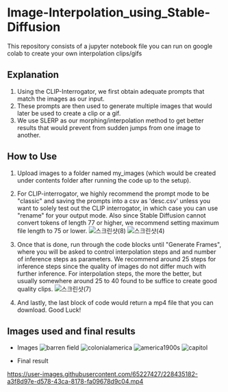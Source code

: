 # Image-Interpolation_using_Stable-Diffusion

This repository consists of a jupyter notebook file you can run on google colab to create your own interpolation clips/gifs



## Explanation

1. Using the CLIP-Interrogator, we first obtain adequate prompts that match the images as our input.
2. These prompts are then used to generate multiple images that would later be used to create a clip or a gif.
3. We use SLERP as our morphing/interpolation method to get better results that would prevent from sudden jumps from one image to another.




## How to Use

1. Upload images to a folder named my_images (which would be created under contents folder after running the code up to the setup).
2. For CLIP-interrogator, we highly recommend the prompt mode to be "classic" and saving the prompts into a csv as 'desc.csv' unless you want to solely test out the CLIP interrogator, in which case you can use "rename" for your output mode. Also since Stable Diffusion cannot convert tokens of length 77 or higher, we recommend setting maximum file length to 75 or lower.
![스크린샷(8)](https://user-images.githubusercontent.com/65227427/228434732-aa46cbd5-9dd2-46c8-9c5d-23e9acc5cd66.png)
![스크린샷(4)](https://user-images.githubusercontent.com/65227427/228434837-0fd60ef0-6b91-4bfb-8845-3a24c6ca00e5.png)


3. Once that is done, run through the code blocks until "Generate Frames", where you will be asked to control interpolation steps and and number of inference steps as parameters. We recommend around 25 steps for inference steps since the quality of images do not differ much with further inference. For interpolation steps, the more the better, but usually somewhere around 25 to 40 found to be suffice to create good quality clips. 
![스크린샷(7)](https://user-images.githubusercontent.com/65227427/228434767-cba466e2-adc2-4718-a6a0-0ff562bf7c6b.png)


4. And lastly, the last block of code would return a mp4 file that you can download. Good Luck!



## Images used and final results

- Images
![barren field](https://user-images.githubusercontent.com/65227427/228435040-ae08ffbf-28a3-4113-9069-c198623c8914.jpg)
![colonialamerica](https://user-images.githubusercontent.com/65227427/228435052-72125852-00dd-459a-88a2-b6974c6463ed.jpg)
![america1900s](https://user-images.githubusercontent.com/65227427/228435060-469211b2-f847-4e72-9958-e02104ee9712.jpg)
![capitol](https://user-images.githubusercontent.com/65227427/228435068-a195a41f-c47e-4fe2-b7d6-7be679c8f5bd.jpg)


- Final result

https://user-images.githubusercontent.com/65227427/228435182-a3f8d97e-d578-43ca-8178-fa09678d9c04.mp4


